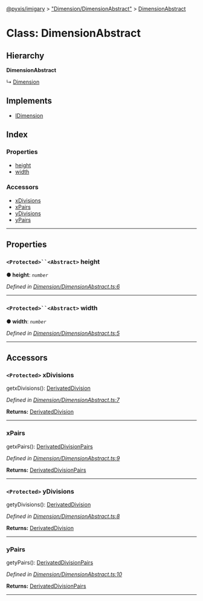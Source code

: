 [@pyxis/imigary](../README.md) > ["Dimension/DimensionAbstract"](../modules/_dimension_dimensionabstract_.md) > [DimensionAbstract](../classes/_dimension_dimensionabstract_.dimensionabstract.md)

# Class: DimensionAbstract

## Hierarchy

**DimensionAbstract**

↳  [Dimension](_dimension_dimension_.dimension.md)

## Implements

* [IDimension](../interfaces/_dimension_types_.idimension.md)

## Index

### Properties

* [height](_dimension_dimensionabstract_.dimensionabstract.md#height)
* [width](_dimension_dimensionabstract_.dimensionabstract.md#width)

### Accessors

* [xDivisions](_dimension_dimensionabstract_.dimensionabstract.md#xdivisions)
* [xPairs](_dimension_dimensionabstract_.dimensionabstract.md#xpairs)
* [yDivisions](_dimension_dimensionabstract_.dimensionabstract.md#ydivisions)
* [yPairs](_dimension_dimensionabstract_.dimensionabstract.md#ypairs)

---

## Properties

<a id="height"></a>

### `<Protected>``<Abstract>` height

**● height**: *`number`*

*Defined in [Dimension/DimensionAbstract.ts:6](https://github.com/creaux/pyxis/blob/04ce533/packages/imigary/src/Dimension/DimensionAbstract.ts#L6)*

___
<a id="width"></a>

### `<Protected>``<Abstract>` width

**● width**: *`number`*

*Defined in [Dimension/DimensionAbstract.ts:5](https://github.com/creaux/pyxis/blob/04ce533/packages/imigary/src/Dimension/DimensionAbstract.ts#L5)*

___

## Accessors

<a id="xdivisions"></a>

### `<Protected>` xDivisions

getxDivisions(): [DerivatedDivision](../modules/_division_types_.md#derivateddivision)

*Defined in [Dimension/DimensionAbstract.ts:7](https://github.com/creaux/pyxis/blob/04ce533/packages/imigary/src/Dimension/DimensionAbstract.ts#L7)*

**Returns:** [DerivatedDivision](../modules/_division_types_.md#derivateddivision)

___
<a id="xpairs"></a>

###  xPairs

getxPairs(): [DerivatedDivisionPairs](../modules/_division_types_.md#derivateddivisionpairs)

*Defined in [Dimension/DimensionAbstract.ts:9](https://github.com/creaux/pyxis/blob/04ce533/packages/imigary/src/Dimension/DimensionAbstract.ts#L9)*

**Returns:** [DerivatedDivisionPairs](../modules/_division_types_.md#derivateddivisionpairs)

___
<a id="ydivisions"></a>

### `<Protected>` yDivisions

getyDivisions(): [DerivatedDivision](../modules/_division_types_.md#derivateddivision)

*Defined in [Dimension/DimensionAbstract.ts:8](https://github.com/creaux/pyxis/blob/04ce533/packages/imigary/src/Dimension/DimensionAbstract.ts#L8)*

**Returns:** [DerivatedDivision](../modules/_division_types_.md#derivateddivision)

___
<a id="ypairs"></a>

###  yPairs

getyPairs(): [DerivatedDivisionPairs](../modules/_division_types_.md#derivateddivisionpairs)

*Defined in [Dimension/DimensionAbstract.ts:10](https://github.com/creaux/pyxis/blob/04ce533/packages/imigary/src/Dimension/DimensionAbstract.ts#L10)*

**Returns:** [DerivatedDivisionPairs](../modules/_division_types_.md#derivateddivisionpairs)

___

